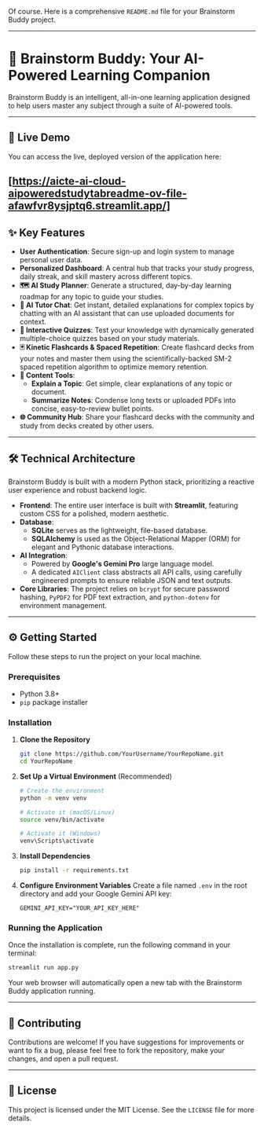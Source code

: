 Of course. Here is a comprehensive `README.md` file for your Brainstorm Buddy project.

-----

# 🧠 Brainstorm Buddy: Your AI-Powered Learning Companion

[](https://www.python.org/)
[](https://streamlit.io/)
[](https://opensource.org/licenses/MIT)

Brainstorm Buddy is an intelligent, all-in-one learning application designed to help users master any subject through a suite of AI-powered tools.

-----

## 🚀 Live Demo

You can access the live, deployed version of the application here:

**[https://aicte-ai-cloud-aipoweredstudytabreadme-ov-file-afawfvr8ysjptq6.streamlit.app/]** 
-----

## ✨ Key Features

  * **User Authentication**: Secure sign-up and login system to manage personal user data.
  * **Personalized Dashboard**: A central hub that tracks your study progress, daily streak, and skill mastery across different topics.
  * **🗺️ AI Study Planner**: Generate a structured, day-by-day learning roadmap for any topic to guide your studies.
  * **💬 AI Tutor Chat**: Get instant, detailed explanations for complex topics by chatting with an AI assistant that can use uploaded documents for context.
  * **🧩 Interactive Quizzes**: Test your knowledge with dynamically generated multiple-choice quizzes based on your study materials.
  * **🃏 Kinetic Flashcards & Spaced Repetition**: Create flashcard decks from your notes and master them using the scientifically-backed SM-2 spaced repetition algorithm to optimize memory retention.
  * **📝 Content Tools**:
      * **Explain a Topic**: Get simple, clear explanations of any topic or document.
      * **Summarize Notes**: Condense long texts or uploaded PDFs into concise, easy-to-review bullet points.
  * **🌐 Community Hub**: Share your flashcard decks with the community and study from decks created by other users.

-----

## 🛠️ Technical Architecture

Brainstorm Buddy is built with a modern Python stack, prioritizing a reactive user experience and robust backend logic.

  * **Frontend**: The entire user interface is built with **Streamlit**, featuring custom CSS for a polished, modern aesthetic.
  * **Database**:
      * **SQLite** serves as the lightweight, file-based database.
      * **SQLAlchemy** is used as the Object-Relational Mapper (ORM) for elegant and Pythonic database interactions.
  * **AI Integration**:
      * Powered by **Google's Gemini Pro** large language model.
      * A dedicated `AIClient` class abstracts all API calls, using carefully engineered prompts to ensure reliable JSON and text outputs.
  * **Core Libraries**: The project relies on `bcrypt` for secure password hashing, `PyPDF2` for PDF text extraction, and `python-dotenv` for environment management.

-----

## ⚙️ Getting Started

Follow these steps to run the project on your local machine.

### Prerequisites

  * Python 3.8+
  * `pip` package installer

### Installation

1.  **Clone the Repository**

    ```bash
    git clone https://github.com/YourUsername/YourRepoName.git
    cd YourRepoName
    ```

2.  **Set Up a Virtual Environment** (Recommended)

    ```bash
    # Create the environment
    python -m venv venv

    # Activate it (macOS/Linux)
    source venv/bin/activate

    # Activate it (Windows)
    venv\Scripts\activate
    ```

3.  **Install Dependencies**

    ```bash
    pip install -r requirements.txt
    ```

4.  **Configure Environment Variables**
    Create a file named `.env` in the root directory and add your Google Gemini API key:

    ```
    GEMINI_API_KEY="YOUR_API_KEY_HERE"
    ```

### Running the Application

Once the installation is complete, run the following command in your terminal:

```bash
streamlit run app.py
```

Your web browser will automatically open a new tab with the Brainstorm Buddy application running.

-----

## 🤝 Contributing

Contributions are welcome\! If you have suggestions for improvements or want to fix a bug, please feel free to fork the repository, make your changes, and open a pull request.

-----

## 📄 License


This project is licensed under the MIT License. See the `LICENSE` file for more details.


